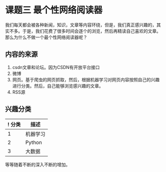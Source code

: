 # 课题三 最个性网络阅读器
我们每天都会被各种新闻，知识，文章等内容环绕，但是，我们真正感兴趣的，其实不多。于是，我们花费了很多时间会逐个的浏览，然后再精读自己喜欢的文章。那么为什么不做一个最个性网络阅读器呢？

## 内容的来源

1. csdn文章和论坛。因为CSDN有开放平台接口
2. 微博
3. 网页。基于爬虫的网页抓取，然后，根据机器学习对网页内容按照自己的兴趣进行分类。然后，自己能够浏览感兴趣的文章。
4. RSS源


## 兴趣分类
! 分类 | 描述 |
| ---- | -----|
| 1 | 机器学习 |
| 2 | Python |
| 3 | 大数据 |

等等随着不断的深入不断的增加。